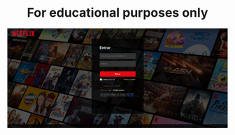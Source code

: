 <div align="center">
    <h1>For educational purposes only</h1>
    <img src="print.png" width="1250px">
</div>

